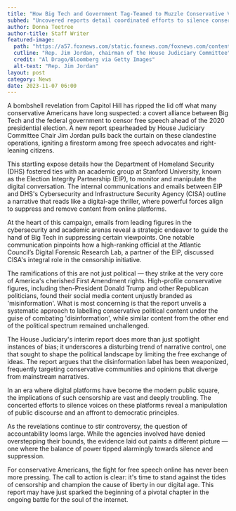```yaml
---
title: "How Big Tech and Government Tag-Teamed to Muzzle Conservative Voices"
subhed: "Uncovered reports detail coordinated efforts to silence conservatives online before the 2020 election."
author: Donna Teetree
author-title: Staff Writer
featured-image: 
  path: "https://a57.foxnews.com/static.foxnews.com/foxnews.com/content/uploads/2023/07/720/405/GettyImages-1527546451.jpg?ve=1&tl=1"
  cutline: "Rep. Jim Jordan, chairman of the House Judiciary Committee"
  credit: "Al Drago/Bloomberg via Getty Images"
  alt-text: "Rep. Jim Jordan"
layout: post
category: News
date: 2023-11-07 06:00
---
```


A bombshell revelation from Capitol Hill has ripped the lid off what many conservative Americans have long suspected: a covert alliance between Big Tech and the federal government to censor free speech ahead of the 2020 presidential election. A new report spearheaded by House Judiciary Committee Chair Jim Jordan pulls back the curtain on these clandestine operations, igniting a firestorm among free speech advocates and right-leaning citizens.

This startling expose details how the Department of Homeland Security (DHS) fostered ties with an academic group at Stanford University, known as the Election Integrity Partnership (EIP), to monitor and manipulate the digital conversation. The internal communications and emails between EIP and DHS's Cybersecurity and Infrastructure Security Agency (CISA) outline a narrative that reads like a digital-age thriller, where powerful forces align to suppress and remove content from online platforms.

At the heart of this campaign, emails from leading figures in the cybersecurity and academic arenas reveal a strategic endeavor to guide the hand of Big Tech in suppressing certain viewpoints. One notable communication pinpoints how a high-ranking official at the Atlantic Council’s Digital Forensic Research Lab, a partner of the EIP, discussed CISA's integral role in the censorship initiative.

The ramifications of this are not just political — they strike at the very core of America's cherished First Amendment rights. High-profile conservative figures, including then-President Donald Trump and other Republican politicians, found their social media content unjustly branded as 'misinformation'. What is most concerning is that the report unveils a systematic approach to labelling conservative political content under the guise of combating 'disinformation', while similar content from the other end of the political spectrum remained unchallenged.

The House Judiciary's interim report does more than just spotlight instances of bias; it underscores a disturbing trend of narrative control, one that sought to shape the political landscape by limiting the free exchange of ideas. The report argues that the disinformation label has been weaponized, frequently targeting conservative communities and opinions that diverge from mainstream narratives.

In an era where digital platforms have become the modern public square, the implications of such censorship are vast and deeply troubling. The concerted efforts to silence voices on these platforms reveal a manipulation of public discourse and an affront to democratic principles.

As the revelations continue to stir controversy, the question of accountability looms large. While the agencies involved have denied overstepping their bounds, the evidence laid out paints a different picture — one where the balance of power tipped alarmingly towards silence and suppression.

For conservative Americans, the fight for free speech online has never been more pressing. The call to action is clear: it's time to stand against the tides of censorship and champion the cause of liberty in our digital age. This report may have just sparked the beginning of a pivotal chapter in the ongoing battle for the soul of the internet.
